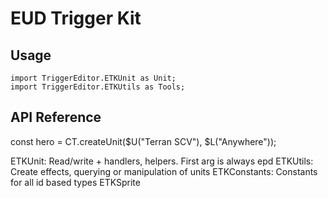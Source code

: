 # EUD Trigger Kit

## Usage


```
import TriggerEditor.ETKUnit as Unit;
import TriggerEditor.ETKUtils as Tools;

```

## API Reference

const hero = CT.createUnit($U("Terran SCV"), $L("Anywhere"));

ETKUnit: Read/write + handlers, helpers. First arg is always epd
ETKUtils: Create effects, querying or manipulation of units
ETKConstants: Constants for all id based types
ETKSprite